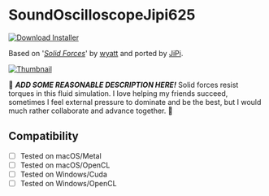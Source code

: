 # SoundOscilloscopeJipi625
[![Download Installer](https://img.shields.io/static/v1?label=Download&message=SoundOscilloscopeJipi625-Installer.lua&color=blue)](SoundOscilloscopeJipi625-Installer.lua "Installer")

Based on '_[Solid Forces](https://www.shadertoy.com/view/ssfBWM)_' by [wyatt](https://www.shadertoy.com/user/wyatt) and ported by [JiPi](../../Site/Profiles/JiPi.md).

[![Thumbnail](SoundOscilloscopeJipi625_320x180.png)](https://www.shadertoy.com/view/ssfBWM "View on Shadertoy.com")

:construction: ***ADD SOME REASONABLE DESCRIPTION HERE!*** Solid forces resist torques in this fluid simulation. 
I love helping my friends succeed, sometimes I feel external pressure to dominate and be the best, but I would much rather collaborate and advance together. :construction:

## Compatibility
- [ ] Tested on macOS/Metal
- [ ] Tested on macOS/OpenCL
- [ ] Tested on Windows/Cuda
- [ ] Tested on Windows/OpenCL
